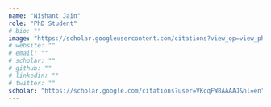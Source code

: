 ```yaml
---
name: "Nishant Jain"
role: "PhD Student"
# bio: ""
image: "https://scholar.googleusercontent.com/citations?view_op=view_photo&user=VKcqFW8AAAAJ&citpid=5"
# website: ""
# email: ""
# scholar: ""
# github: ""
# linkedin: ""
# twitter: ""
scholar: "https://scholar.google.com/citations?user=VKcqFW8AAAAJ&hl=en"
---
```


